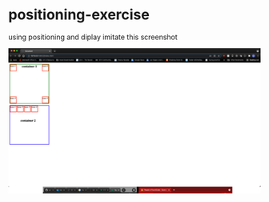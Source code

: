 # positioning-exercise

using positioning and diplay imitate this screenshot

![screenshot](positioning.png)
